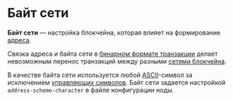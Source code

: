 # Байт сети

**Байт сети** — настройка блокчейна, которая влияет на формирование [адреса](/ru/blockchain/account/address).

Связка адреса и байта сети в [бинарном формате транзакции](/ru/blockchain/binary-format/transaction-binary-format) делает невозможным перенос транзакций между разными [сетями блокчейна](/ru/blockchain/blockchain-network).

В качестве байта сети используется любой [ASCII](https://ru.wikipedia.org/wiki/ASCII)-символ за исключением [управляющих символов](https://ru.wikipedia.org/wiki/ASCII#Управляющие_символы). Байт сети задается настройкой `address-scheme-character` в файле конфигурации ноды.
